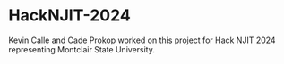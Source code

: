 # HackNJIT-2024
Kevin Calle and Cade Prokop worked on this project for Hack NJIT 2024 representing Montclair State University.
